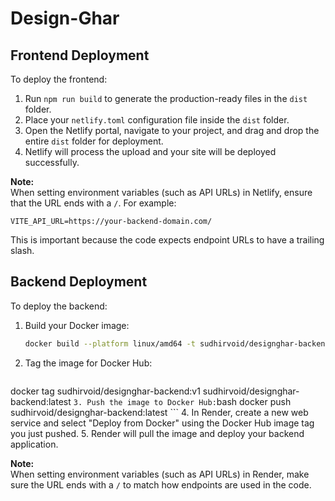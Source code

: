 # Design-Ghar
## Frontend Deployment

To deploy the frontend:

1. Run `npm run build` to generate the production-ready files in the `dist` folder.
2. Place your `netlify.toml` configuration file inside the `dist` folder.
3. Open the Netlify portal, navigate to your project, and drag and drop the entire `dist` folder for deployment.
4. Netlify will process the upload and your site will be deployed successfully.

**Note:**  
When setting environment variables (such as API URLs) in Netlify, ensure that the URL ends with a `/`. For example:  
```
VITE_API_URL=https://your-backend-domain.com/
```
This is important because the code expects endpoint URLs to have a trailing slash.

## Backend Deployment

To deploy the backend:

1. Build your Docker image:
    ```bash
    docker build --platform linux/amd64 -t sudhirvoid/designghar-backend:v1 ./Design-ghar-backend
    ```
2. Tag the image for Docker Hub:
    ```bash
docker tag sudhirvoid/designghar-backend:v1 sudhirvoid/designghar-backend:latest
    ```
3. Push the image to Docker Hub:
    ```bash
docker push sudhirvoid/designghar-backend:latest
    ```
4. In Render, create a new web service and select "Deploy from Docker" using the Docker Hub image tag you just pushed.
5. Render will pull the image and deploy your backend application.

**Note:**  
When setting environment variables (such as API URLs) in Render, make sure the URL ends with a `/` to match how endpoints are used in the code.